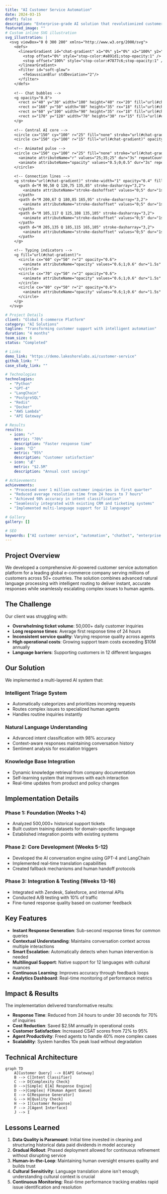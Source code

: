 ```yaml
---
title: "AI Customer Service Automation"
date: 2024-03-15
draft: false
description: "Enterprise-grade AI solution that revolutionized customer support operations, reducing response times by 70% while maintaining 95% customer satisfaction."
featured_image: ""
# Custom inline SVG illustration
svg_illustration: |
  <svg viewBox="0 0 300 200" xmlns="http://www.w3.org/2000/svg">
    <defs>
      <linearGradient id="chat-gradient" x1="0%" y1="0%" x2="100%" y2="100%">
        <stop offset="0%" style="stop-color:#a891d1;stop-opacity:1" />
        <stop offset="100%" style="stop-color:#7877c6;stop-opacity:1" />
      </linearGradient>
      <filter id="soft-glow">
        <feGaussianBlur stdDeviation="2"/>
      </filter>
    </defs>
    
    <!-- Chat bubbles -->
    <g opacity="0.8">
      <rect x="40" y="30" width="100" height="40" rx="20" fill="url(#chat-gradient)" opacity="0.3"/>
      <rect x="160" y="50" width="80" height="35" rx="18" fill="url(#chat-gradient)" opacity="0.4"/>
      <rect x="60" y="100" width="90" height="35" rx="18" fill="url(#chat-gradient)" opacity="0.3"/>
      <rect x="170" y="120" width="70" height="30" rx="15" fill="url(#chat-gradient)" opacity="0.4"/>
    </g>
    
    <!-- Central AI core -->
    <circle cx="150" cy="100" r="25" fill="none" stroke="url(#chat-gradient)" stroke-width="2" opacity="0.8"/>
    <circle cx="150" cy="100" r="15" fill="url(#chat-gradient)" opacity="0.6"/>
    
    <!-- Animated pulse -->
    <circle cx="150" cy="100" r="25" fill="none" stroke="url(#chat-gradient)" stroke-width="1" opacity="0.5">
      <animate attributeName="r" values="25;35;25" dur="3s" repeatCount="indefinite" />
      <animate attributeName="opacity" values="0.5;0;0.5" dur="3s" repeatCount="indefinite" />
    </circle>
    
    <!-- Connection lines -->
    <g stroke="url(#chat-gradient)" stroke-width="1" opacity="0.4" fill="none">
      <path d="M 90,50 Q 120,75 135,85" stroke-dasharray="3,2">
        <animate attributeName="stroke-dashoffset" values="0;5" dur="1s" repeatCount="indefinite" />
      </path>
      <path d="M 200,67 Q 180,85 165,95" stroke-dasharray="3,2">
        <animate attributeName="stroke-dashoffset" values="0;5" dur="1s" repeatCount="indefinite" />
      </path>
      <path d="M 105,117 Q 125,108 135,105" stroke-dasharray="3,2">
        <animate attributeName="stroke-dashoffset" values="0;5" dur="1s" repeatCount="indefinite" />
      </path>
      <path d="M 205,135 Q 185,115 165,105" stroke-dasharray="3,2">
        <animate attributeName="stroke-dashoffset" values="0;5" dur="1s" repeatCount="indefinite" />
      </path>
    </g>
    
    <!-- Typing indicators -->
    <g fill="url(#chat-gradient)">
      <circle cx="60" cy="50" r="2" opacity="0.6">
        <animate attributeName="opacity" values="0.6;1;0.6" dur="1.5s" repeatCount="indefinite" />
      </circle>
      <circle cx="70" cy="50" r="2" opacity="0.6">
        <animate attributeName="opacity" values="0.6;1;0.6" dur="1.5s" begin="0.2s" repeatCount="indefinite" />
      </circle>
      <circle cx="80" cy="50" r="2" opacity="0.6">
        <animate attributeName="opacity" values="0.6;1;0.6" dur="1.5s" begin="0.4s" repeatCount="indefinite" />
      </circle>
    </g>
  </svg>

# Project Details
client: "Global E-commerce Platform"
category: "AI Solutions"
tagline: "Transforming customer support with intelligent automation"
duration: "4 months"
team_size: 6
status: "Completed"

# Links
demo_link: "https://demo.lakeshorelabs.ai/customer-service"
github_link: ""
case_study_link: ""

# Technologies
technologies:
  - "Python"
  - "GPT-4"
  - "LangChain"
  - "PostgreSQL"
  - "Redis"
  - "Docker"
  - "AWS Lambda"
  - "API Gateway"

# Results
results:
  - icon: "⚡"
    metric: "70%"
    description: "Faster response time"
  - icon: "😊"
    metric: "95%"
    description: "Customer satisfaction"
  - icon: "💰"
    metric: "$2.5M"
    description: "Annual cost savings"

# Achievements
achievements:
  - "Processed over 1 million customer inquiries in first quarter"
  - "Reduced average resolution time from 24 hours to 7 hours"
  - "Achieved 98% accuracy in intent classification"
  - "Seamlessly integrated with existing CRM and ticketing systems"
  - "Implemented multi-language support for 12 languages"

# Gallery
gallery: []

# SEO
keywords: ["AI customer service", "automation", "chatbot", "enterprise AI", "customer support"]
---
```


## Project Overview

We developed a comprehensive AI-powered customer service automation platform for a leading global e-commerce company serving millions of customers across 50+ countries. The solution combines advanced natural language processing with intelligent routing to deliver instant, accurate responses while seamlessly escalating complex issues to human agents.

## The Challenge

Our client was struggling with:
- **Overwhelming ticket volume**: 50,000+ daily customer inquiries
- **Long response times**: Average first response time of 24 hours
- **Inconsistent service quality**: Varying response quality across agents
- **High operational costs**: Growing support team costs exceeding $10M annually
- **Language barriers**: Supporting customers in 12 different languages

## Our Solution

We implemented a multi-layered AI system that:

### Intelligent Triage System
- Automatically categorizes and prioritizes incoming requests
- Routes complex issues to specialized human agents
- Handles routine inquiries instantly

### Natural Language Understanding
- Advanced intent classification with 98% accuracy
- Context-aware responses maintaining conversation history
- Sentiment analysis for escalation triggers

### Knowledge Base Integration
- Dynamic knowledge retrieval from company documentation
- Self-learning system that improves with each interaction
- Real-time updates from product and policy changes

## Implementation Details

### Phase 1: Foundation (Weeks 1-4)
- Analyzed 500,000+ historical support tickets
- Built custom training datasets for domain-specific language
- Established integration points with existing systems

### Phase 2: Core Development (Weeks 5-12)
- Developed the AI conversation engine using GPT-4 and LangChain
- Implemented real-time translation capabilities
- Created fallback mechanisms and human handoff protocols

### Phase 3: Integration & Testing (Weeks 13-16)
- Integrated with Zendesk, Salesforce, and internal APIs
- Conducted A/B testing with 10% of traffic
- Fine-tuned response quality based on customer feedback

## Key Features

- **Instant Response Generation**: Sub-second response times for common queries
- **Contextual Understanding**: Maintains conversation context across multiple interactions
- **Smart Escalation**: Automatically detects when human intervention is needed
- **Multilingual Support**: Native support for 12 languages with cultural nuances
- **Continuous Learning**: Improves accuracy through feedback loops
- **Analytics Dashboard**: Real-time monitoring of performance metrics

## Impact & Results

The implementation delivered transformative results:

- **Response Time**: Reduced from 24 hours to under 30 seconds for 70% of inquiries
- **Cost Reduction**: Saved $2.5M annually in operational costs
- **Customer Satisfaction**: Increased CSAT scores from 72% to 95%
- **Agent Productivity**: Freed agents to handle 40% more complex cases
- **Scalability**: System handles 10x peak load without degradation

## Technical Architecture

```mermaid
graph TD
    A[Customer Query] --> B[API Gateway]
    B --> C[Intent Classifier]
    C --> D{Complexity Check}
    D -->|Simple| E[AI Response Engine]
    D -->|Complex| F[Human Agent Queue]
    E --> G[Response Generator]
    G --> H[Quality Check]
    H --> I[Customer Response]
    F --> J[Agent Interface]
    J --> I
```

## Lessons Learned

1. **Data Quality is Paramount**: Initial time invested in cleaning and structuring historical data paid dividends in model accuracy
2. **Gradual Rollout**: Phased deployment allowed for continuous refinement without disrupting service
3. **Human-in-the-Loop**: Maintaining human oversight ensures quality and builds trust
4. **Cultural Sensitivity**: Language translation alone isn't enough; understanding cultural context is crucial
5. **Continuous Monitoring**: Real-time performance tracking enables rapid issue identification and resolution
